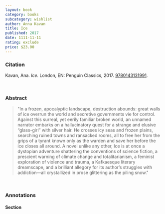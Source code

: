 ```yaml
---
layout: book
category: books
subcategory: wishlist
author: Anna Kavan
title: Ice
published: 2017
date: 1111-11-11
rating: exclude
price: $23.00
---
```


### Citation

Kavan, Ana. *Ice.* London, EN: Penguin Classics, 2017. [9780143131991](https://www.penguinrandomhouse.ca/books/557977/ice-by-anna-kavan/9780143131991).

<br>

### Abstract

> "In a frozen, apocalyptic landscape, destruction abounds: great walls of ice overrun the world and secretive governments vie for control. Against this surreal, yet eerily familiar broken world, an unnamed narrator embarks on a hallucinatory quest for a strange and elusive “glass-girl” with silver hair. He crosses icy seas and frozen plains, searching ruined towns and ransacked rooms, all to free her from the grips of a tyrant known only as the warden and save her before the ice closes all around. A novel unlike any other, Ice is at once a dystopian adventure shattering the conventions of science fiction, a prescient warning of climate change and totalitarianism, a feminist exploration of violence and trauma, a Kafkaesque literary dreamscape, and a brilliant allegory for its author’s struggles with addiction—all crystallized in prose glittering as the piling snow."

<br>

### Annotations

#### Section

<br>
